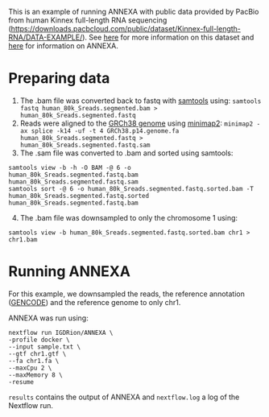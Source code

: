 This is an example of running ANNEXA with public data provided by PacBio from human Kinnex full-length RNA sequencing (https://downloads.pacbcloud.com/public/dataset/Kinnex-full-length-RNA/DATA-EXAMPLE/). See [here](https://downloads.pacbcloud.com/public/dataset/Kinnex-full-length-RNA/README.txt) for more information on this dataset and [here](https://github.com/IGDRion/ANNEXA) for information on ANNEXA.

# Preparing data
1. The .bam file was converted back to fastq with [samtools](https://www.htslib.org/) using:
 ```samtools fastq human_80k_Sreads.segmented.bam > human_80k_Sreads.segmented.fastq```
 2. Reads were aligned to the [GRCh38 genome](https://ftp.ebi.ac.uk/pub/databases/gencode/Gencode_human/release_47/GRCh38.p14.genome.fa.gz) using [minimap2](github.com/lh3/minimap2): 
 ```minimap2 -ax splice -k14 -uf -t 4 GRCh38.p14.genome.fa human_80k_Sreads.segmented.fastq > human_80k_Sreads.segmented.fastq.sam```
 3. The .sam file was converted to .bam and sorted using samtools:
```
samtools view -b -h -O BAM -@ 6 -o human_80k_Sreads.segmented.fastq.bam human_80k_Sreads.segmented.fastq.sam
samtools sort -@ 6 -o human_80k_Sreads.segmented.fastq.sorted.bam -T human_80k_Sreads.segmented.fastq.sorted human_80k_Sreads.segmented.fastq.bam
```
4. The .bam file was downsampled to only the chromosome 1 using:
```
samtools view -b human_80k_Sreads.segmented.fastq.sorted.bam chr1 > chr1.bam
```

# Running ANNEXA
For this example, we downsampled the reads, the reference annotation ([GENCODE](https://ftp.ebi.ac.uk/pub/databases/gencode/Gencode_human/release_47/gencode.v47.chr_patch_hapl_scaff.annotation.gtf.gz)) and the reference genome to only chr1.

ANNEXA was run using:
```
nextflow run IGDRion/ANNEXA \
-profile docker \
--input sample.txt \
--gtf chr1.gtf \
--fa chr1.fa \
--maxCpu 2 \
--maxMemory 8 \
-resume
```

```results``` contains the output of ANNEXA and ```nextflow.log``` a log of the Nextflow run. 